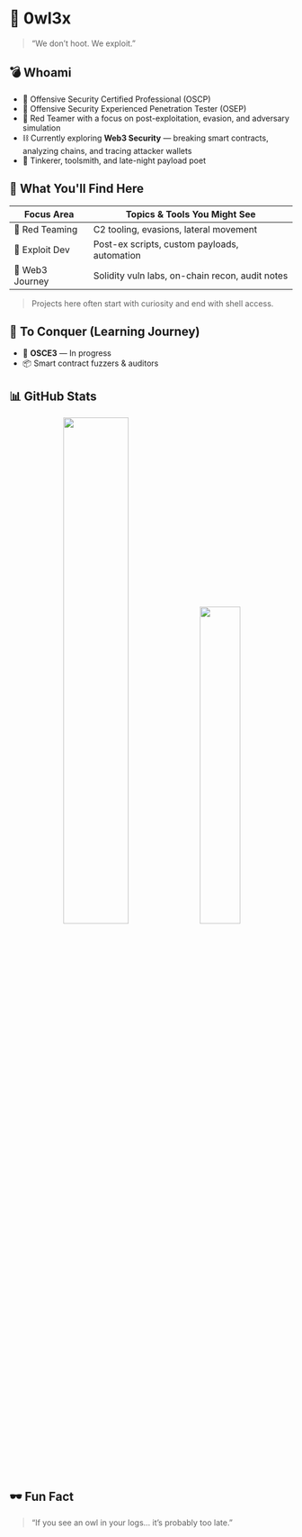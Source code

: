# 🦉 0wl3x

> “We don’t hoot. We exploit.”  

## 💣 Whoami

- 🧨 Offensive Security Certified Professional (OSCP)  
- 🎯 Offensive Security Experienced Penetration Tester (OSEP)  
- 🧠 Red Teamer with a focus on post-exploitation, evasion, and adversary simulation  
- ⛓ Currently exploring **Web3 Security** — breaking smart contracts, analyzing chains, and tracing attacker wallets  
- 🧪 Tinkerer, toolsmith, and late-night payload poet  


## 🧰 What You'll Find Here

| Focus Area     | Topics & Tools You Might See                      |
|----------------|--------------------------------------------------|
| 🐚 Red Teaming | C2 tooling, evasions, lateral movement            |
| 🎯 Exploit Dev | Post-ex scripts, custom payloads, automation     |
| 🧱 Web3 Journey | Solidity vuln labs, on-chain recon, audit notes |


> Projects here often start with curiosity and end with shell access.


## 🚧 To Conquer (Learning Journey)

- 🔄 **OSCE3** — In progress  
- 📦 Smart contract fuzzers & auditors  

## 📊 GitHub Stats

<p align="center">
  <img src="https://github-readme-stats.vercel.app/api?username=0wl3xSec&show_icons=true&theme=tokyonight&hide=issues" width="48%" />
  <img src="https://github-readme-stats.vercel.app/api/top-langs/?username=0wl3xSec&layout=compact&theme=tokyonight" width="38%" />
</p>


## 🕶️ Fun Fact

> “If you see an owl in your logs... it’s probably too late.”

